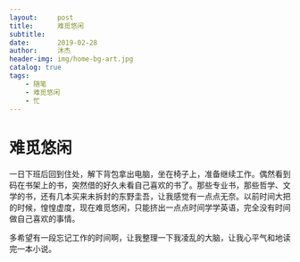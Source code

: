 ```yaml
---
layout:     post
title:      难觅悠闲
subtitle:
date:       2019-02-28
author:     沐杰
header-img: img/home-bg-art.jpg
catalog: true
tags:
    - 随笔
    - 难觅悠闲
    - 忙
---
```


# 难觅悠闲

一日下班后回到住处，解下背包拿出电脑，坐在椅子上，准备继续工作。偶然看到码在书架上的书，突然借的好久未看自己喜欢的书了。那些专业书，那些哲学、文学的书，还有几本买来未拆封的东野圭吾，让我感觉有一点点无奈。以前时间大把的时候，惶惶虚度，现在难觅悠闲，只能挤出一点点时间学学英语，完全没有时间做自己喜欢的事情。

多希望有一段忘记工作的时间啊，让我整理一下我凌乱的大脑，让我心平气和地读完一本小说。
